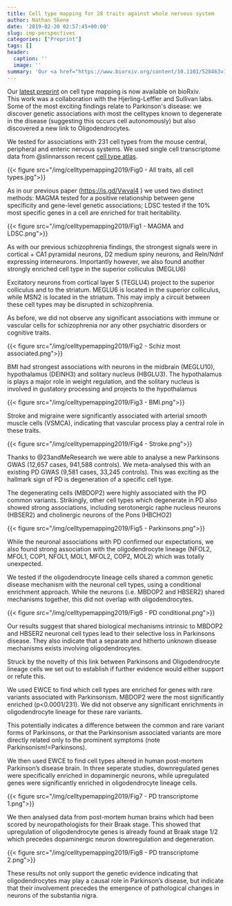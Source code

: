 ```yaml
---
title: Cell type mapping for 28 traits against whole nervous system
author: Nathan Skene
date: '2019-02-20 02:57:45+00:00'
slug: imp-perspectives
categories: ["Preprint"]
tags: []
header:
  caption: ''
  image: ''
summary: 'Our <a href="https://www.biorxiv.org/content/10.1101/528463v1">latest preprint</a> on cell type mapping is now available on bioRxiv.<br>This work was a collaboration with the Hjerling-Leffler and Sullivan labs. Some of the most exciting findings relate to Parkinsons disease: we discover genetic associations with most the celltypes known to degenerate in the disease (suggesting this occurs cell autonomously) but also discovered a new link to Oligodendrocytes...'
---
```


Our <a href="https://www.biorxiv.org/content/10.1101/528463v1">latest preprint</a> on cell type mapping is now available on bioRxiv.<br>This work was a collaboration with the Hjerling-Leffler and Sullivan labs. Some of the most exciting findings relate to Parkinson's disease: we discover genetic associations with most the celltypes known to degenerate in the disease (suggesting this occurs cell autonomously) but also discovered a new link to Oligodendrocytes.

We tested for associations with 231 cell types from the mouse central, peripheral and enteric nervous systems. We used single cell transcriptome data from @slinnarsson recent <a href="https://is.gd/TDuwm7">cell type atlas</a>.

{{< figure src="/img/celltypemapping2019/Fig0 - All traits, all cell types.jpg">}}

As in our previous paper (https://is.gd/Vwval4 ) we used two distinct methods: MAGMA tested for a positive relationship between gene specificity and gene-level genetic associations; LDSC tested if the 10% most specific genes in a cell are enriched for trait heritability.

{{< figure src="/img/celltypemapping2019/Fig1 - MAGMA and LDSC.png">}}

As with our previous schizophrenia findings, the strongest signals were in cortical + CA1 pyramidal neurons, D2 medium spiny neurons, and Reln/Ndnf expressing interneurons. Importantly however, we also found another strongly enriched cell type in the superior colliculus (MEGLU6)

Excitatory neurons from cortical layer 5 (TEGLU4) project to the superior colliculus and to the striatum. MEGLU6 is located in the superior colliculus, while MSN2 is located in the striatum. This may imply a circuit between these cell types may be disrupted in schizophrenia.

As before, we did not observe any significant associations with immune or vascular cells for schizophrenia nor any other psychiatric disorders or cognitive traits.

{{< figure src="/img/celltypemapping2019/Fig2 - Schiz most associated.png">}}

BMI had strongest associations with neurons in the midbrain (MEGLU10), hypothalamus (DEINH3) and solitary nucleus (HBGLU3). The hypothalamus is plays a major role in weight regulation, and the solitary nucleus is involved in gustatory processing and projects to the hypothalamus

{{< figure src="/img/celltypemapping2019/Fig3 - BMI.png">}}

Stroke and migraine were significantly associated with arterial smooth muscle cells (VSMCA), indicating that vascular process play a central role in these traits.

{{< figure src="/img/celltypemapping2019/Fig4 - Stroke.png">}}

Thanks to @23andMeResearch we were able to analyse a new Parkinsons GWAS (12,657 cases, 941,588 controls). We meta-analysed this with an existing PD GWAS (9,581 cases, 33,245 controls). This was exciting as the hallmark sign of PD is degeneration of a specific cell type.

The degenerating cells (MBDOP2) were highly associated with the PD common variants. Strikingly, other cell types which degenerate in PD also showed strong associations, including serotonergic raphe nucleus neurons (HBSER2) and cholinergic neurons of the Pons (HBCHO2)

{{< figure src="/img/celltypemapping2019/Fig5 - Parkinsons.png">}}

While the neuronal associations with PD confirmed our expectations, we also found strong association with the oligodendrocyte lineage (NFOL2, MFOL1, COP1, NFOL1, MOL1, MFOL2, COP2, MOL2) which was totally unexpected.

We tested if the oligodendrocyte lineage cells shared a common genetic disease mechanism with the neuronal cell types, using a conditional enrichment approach. While the neurons (i.e. MBDOP2 and HBSER2) shared mechanisms together, this did not overlap with oligodendrocytes.

{{< figure src="/img/celltypemapping2019/Fig6 - PD conditional.png">}}

Our results suggest that shared biological mechanisms intrinsic to MBDOP2 and HBSER2 neuronal cell types lead to their selective loss in Parkinsons disease. They also indicate that a separate and hitherto unknown disease mechanisms exists involving oligodendrocytes.

Struck by the novelty of this link between Parkinsons and Oligodendrocyte lineage cells we set out to establish if further evidence would either support or refute this.

We used EWCE to find which cell types are enriched for genes with rare variants associated with Parkinsonism. MBDOP2 were the most significantly enriched (p<0.0001/231). We did not observe any significant enrichments in oligodendrocyte lineage for these rare variants.

This potentially indicates a difference between the common and rare variant forms of Parkinsons, or that the Parkinsonism associated variants are more directly related only to the prominent symptoms (note Parkinsonism!=Parkinsons).

We then used EWCE to find cell types altered in human post-mortem Parkinson’s disease brain. In three seperate studies, downregulated genes were specifically enriched in dopaminergic neurons, while upregulated genes were significantly enriched in oligodendrocyte lineage cells.

{{< figure src="/img/celltypemapping2019/Fig7 - PD transcriptome 1.png">}}

We then analysed data from post-mortem human brains which had been scored by neuropathologists for their Braak stage. This showed that upregulation of oligodendrocyte genes is already found at Braak stage 1/2 which precedes dopaminergic neuron downregulation and degeneration.

{{< figure src="/img/celltypemapping2019/Fig8 - PD transcriptome 2.png">}}

These results not only support the genetic evidence indicating that oligodendrocytes may play a causal role in Parkinson’s disease, but indicate that their involvement precedes the emergence of pathological changes in neurons of the substantia nigra.